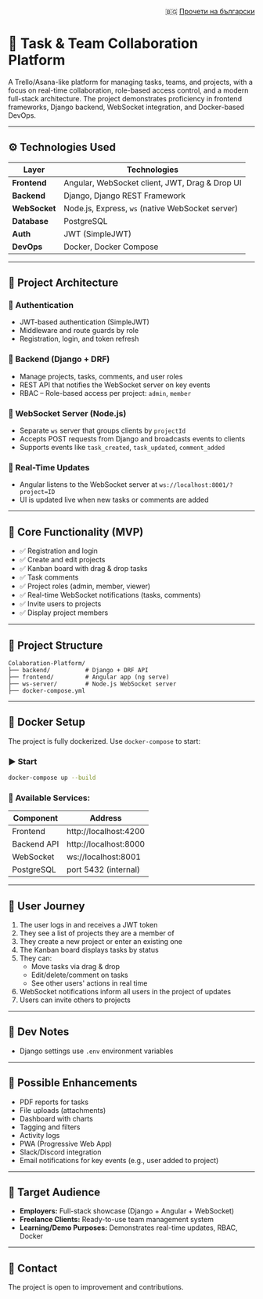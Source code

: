 <p align="right">
🇧🇬 <a href="README.bg.md">Прочети на български</a>
</p>

# 🧩 Task & Team Collaboration Platform

A Trello/Asana-like platform for managing tasks, teams, and projects, with a focus on real-time collaboration, role-based access control, and a modern full-stack architecture. The project demonstrates proficiency in frontend frameworks, Django backend, WebSocket integration, and Docker-based DevOps.

---

## ⚙️ Technologies Used

| Layer            | Technologies                                          |
|------------------|-------------------------------------------------------|
| **Frontend**     | Angular, WebSocket client, JWT, Drag & Drop UI        |
| **Backend**      | Django, Django REST Framework                         |
| **WebSocket**    | Node.js, Express, `ws` (native WebSocket server)      |
| **Database**     | PostgreSQL                                            |
| **Auth**         | JWT (SimpleJWT)                                       |
| **DevOps**       | Docker, Docker Compose                                |

---

## 🧱 Project Architecture

### 🔐 Authentication
- JWT-based authentication (SimpleJWT)
- Middleware and route guards by role
- Registration, login, and token refresh

### 📁 Backend (Django + DRF)
- Manage projects, tasks, comments, and user roles
- REST API that notifies the WebSocket server on key events
- RBAC – Role-based access per project: `admin`, `member`

### 📡 WebSocket Server (Node.js)
- Separate `ws` server that groups clients by `projectId`
- Accepts POST requests from Django and broadcasts events to clients
- Supports events like `task_created`, `task_updated`, `comment_added`

### 💬 Real-Time Updates
- Angular listens to the WebSocket server at `ws://localhost:8001/?project=ID`
- UI is updated live when new tasks or comments are added

---

## 🔄 Core Functionality (MVP)

- ✅ Registration and login
- ✅ Create and edit projects
- ✅ Kanban board with drag & drop tasks
- ✅ Task comments
- ✅ Project roles (admin, member, viewer)
- ✅ Real-time WebSocket notifications (tasks, comments)
- ✅ Invite users to projects
- ✅ Display project members

---

## 📂 Project Structure

```
Colaboration-Platform/
├── backend/          # Django + DRF API
├── frontend/         # Angular app (ng serve)
├── ws-server/        # Node.js WebSocket server
├── docker-compose.yml
```

---

## 🐳 Docker Setup

The project is fully dockerized. Use `docker-compose` to start:

### ▶️ Start

```bash
docker-compose up --build
```

### 🧪 Available Services:

| Component     | Address               |
|---------------|------------------------|
| Frontend      | http://localhost:4200  |
| Backend API   | http://localhost:8000  |
| WebSocket     | ws://localhost:8001    |
| PostgreSQL    | port 5432 (internal)   |

---

## 🧪 User Journey

1. The user logs in and receives a JWT token
2. They see a list of projects they are a member of
3. They create a new project or enter an existing one
4. The Kanban board displays tasks by status
5. They can:
   - Move tasks via drag & drop
   - Edit/delete/comment on tasks
   - See other users' actions in real time
6. WebSocket notifications inform all users in the project of updates
7. Users can invite others to projects

---

## 📎 Dev Notes

- Django settings use `.env` environment variables

---

## 🧪 Possible Enhancements

- PDF reports for tasks
- File uploads (attachments)
- Dashboard with charts
- Tagging and filters
- Activity logs
- PWA (Progressive Web App)
- Slack/Discord integration
- Email notifications for key events (e.g., user added to project)

---

## 🎯 Target Audience

- **Employers:** Full-stack showcase (Django + Angular + WebSocket)
- **Freelance Clients:** Ready-to-use team management system
- **Learning/Demo Purposes:** Demonstrates real-time updates, RBAC, Docker

---

## 🧩 Contact

The project is open to improvement and contributions.
